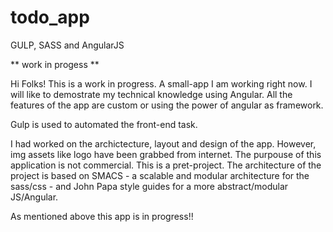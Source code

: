 # todo_app
GULP, SASS and AngularJS 

** work in progess **


Hi Folks!
This is a work in progress. A small-app I am working right now. I will like to demostrate my technical knowledge using Angular. All the features of the app are custom or using the power of angular as framework.

 Gulp is used to automated the front-end task.
 
 I had worked on the archictecture, layout and design of the app. However, img assets like logo have been grabbed from internet. The purpouse of this application is not commercial. This is a pret-project. The architecture of the project is based on SMACS - a scalable and modular architecture for the sass/css - and John Papa style guides for a more abstract/modular JS/Angular.

As mentioned above this app is in progress!!
